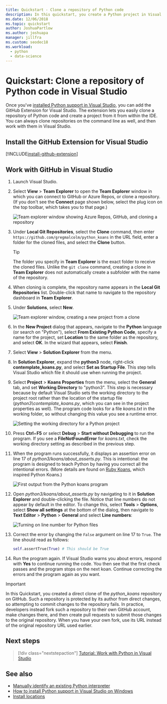 ```yaml
---
title: Quickstart - Clone a repository of Python code
description: In this quickstart, you create a Python project in Visual Studio by cloning the Python koans repository using Visual Studio Team Explorer.
ms.date: 12/06/2018
ms.topic: quickstart
author: JoshuaPartlow
ms.author: joshuapa
manager: jillfra
ms.custom: seodec18
ms.workload:
  - python
  - data-science
---
```


# Quickstart: Clone a repository of Python code in Visual Studio

Once you've [installed Python support in Visual Studio](installing-python-support-in-visual-studio.md), you can add the GitHub Extension for Visual Studio. The extension lets you easily clone a repository of Python code and create a project from it from within the IDE. You can always clone repositories on the command line as well, and then work with them in Visual Studio.

## Install the GitHub Extension for Visual Studio

[!INCLUDE[install-github-extension](includes/install-github-extension.md)]

## Work with GitHub in Visual Studio

1. Launch Visual Studio.

1. Select **View** > **Team Explorer** to open the **Team Explorer** window in which you can connect to GitHub or Azure Repos, or clone a repository. (If you don't see the **Connect** page shown below, select the plug icon on the top toolbar, which takes you to that page.)

    ![Team explorer window showing Azure Repos, GitHub, and cloning a repository](media/team-explorer.png)

1. Under **Local Git Repositories**, select the **Clone** command, then enter `https://github.com/gregmalcolm/python_koans` in the URL field, enter a folder for the cloned files, and select the **Clone** button.

    > [!Tip]
    > The folder you specify in **Team Explorer** is the exact folder to receive the cloned files. Unlike the `git clone` command, creating a clone in **Team Explorer** does not automatically create a subfolder with the name of the repository.

1. When cloning is complete, the repository name appears in the **Local Git Repositories** list. Double-click that name to navigate to the repository dashboard in **Team Explorer**.

1. Under **Solutions**, select **New**.

    ![Team explorer window, creating a new project from a clone](media/team-explorer-new-project.png)

1. In the **New Project** dialog that appears, navigate to the **Python** language (or search on "Python"), select **From Existing Python Code**, specify a name for the project, set **Location** to the same folder as the repository, and select **OK**. In the wizard that appears, select **Finish**.

1. Select **View** > **Solution Explorer** from the menu.

1. In **Solution Explorer**, expand the **python3** node, right-click **contemplate_koans.py**, and select **Set as Startup File**. This step tells Visual Studio which file it should use when running the project.

1. Select **Project** > **Koans Properties** from the menu, select the **General** tab, and set **Working Directory** to "python3". This step is necessary because by default Visual Studio sets the working directory to the project root rather than the location of the startup file (*python3\contemplate_koans.py*, which you can see in the project properties as well). The program code looks for a file *koans.txt* in the working folder, so without changing this value you see a runtime error.

    ![Setting the working directory for a Python project](media/projects-set-working-directory.png)

1. Press **Ctrl**+**F5** or select **Debug** > **Start without Debugging** to run the program. If you see a **FileNotFoundError** for *koans.txt*, check the working directory setting as described in the previous step.

1. When the program runs successfully, it displays an assertion error on line 17 of *python3/koans/about_asserts.py*. This is intentional: the program is designed to teach Python by having you correct all the intentional errors. (More details are found on [Ruby Koans](https://rubykoans.com/), which inspired Python Koans.)

    ![First output from the Python koans program](media/koans-output.png)

1. Open *python3/koans/about_asserts.py* by navigating to it in **Solution Explorer** and double-clicking the file. Notice that line numbers do not appear by default in the editor. To change this, select **Tools** > **Options**, select **Show all settings** at the bottom of the dialog, then navigate to **Text Editor** > **Python** > **General** and select **Line numbers**:

    ![Turning on line number for Python files](media/options-general-line-numbers.png)

1. Correct the error by changing the `False` argument on line 17 to `True`. The line should read as follows:

    ```python
    self.assertTrue(True) # This should be True
    ```

1. Run the program again. If Visual Studio warns you about errors, respond with **Yes** to continue running the code. You then see that the first check passes and the program stops on the next koan. Continue correcting the errors and the program again as you want.

> [!Important]
> In this Quickstart, you created a direct clone of the *python_koans* repository on GitHub. Such a repository is protected by its author from direct changes, so attempting to commit changes to the repository fails. In practice, developers instead fork such a repository to their own GitHub account, make changes there, and then create pull requests to submit those changes to the original repository. When you have your own fork, use its URL instead of the original repository URL used earlier.

## Next steps

> [!div class="nextstepaction"]
> [Tutorial: Work with Python in Visual Studio](tutorial-working-with-python-in-visual-studio-step-01-create-project.md)

## See also

- [Manually identify an existing Python interpreter](managing-python-environments-in-visual-studio.md#manually-identify-an-existing-environment)
- [How to install Python support in Visual Studio on Windows](installing-python-support-in-visual-studio.md)
- [Install locations](installing-python-support-in-visual-studio.md#install-locations)
